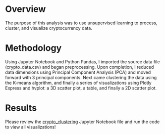 # Overview
The purpose of this analysis was to use unsupervised learning to process, cluster, and visualize cryptocurrency data.

# Methodology
Using Jupyter Notebook and Python Pandas, I imported the source data file (crypto_data.csv) and began preprocessing. Upon completion, I reduced data dimensions using Principal Component Analysis (PCA) and moved forward with 3 principal components. Next came clustering the data using the K-means algorithm, and finally a series of visualizations using Plotly Express and hvplot: a 3D scatter plot, a table, and finally a 2D scatter plot.  

# Results
Please review the [crypto_clustering](crypto_clustering.ipynb) Jupyter Notebook file and run the code to view all visualizations!
